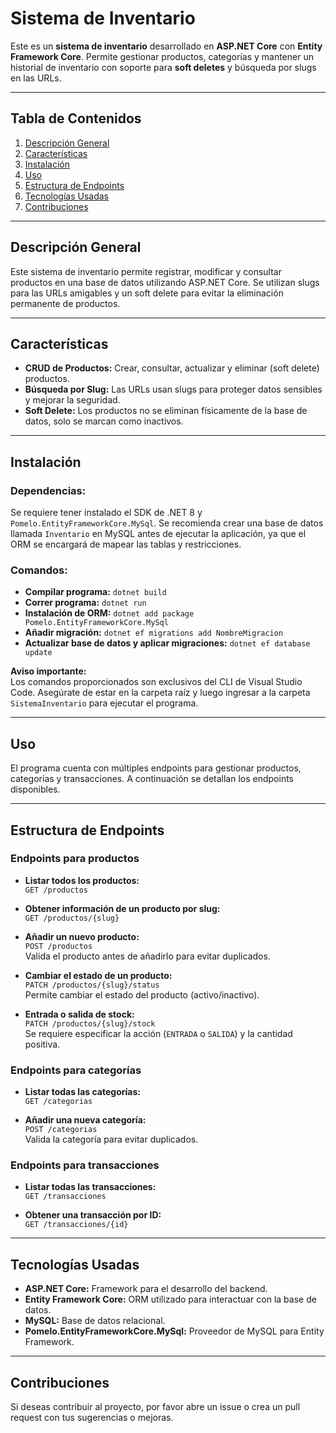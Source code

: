 # Sistema de Inventario

Este es un **sistema de inventario** desarrollado en **ASP.NET Core** con **Entity Framework Core**. Permite gestionar productos, categorías y mantener un historial de inventario con soporte para **soft deletes** y búsqueda por slugs en las URLs.

---

## Tabla de Contenidos
1. [Descripción General](#descripción-general)
2. [Características](#características)
3. [Instalación](#instalación)
4. [Uso](#uso)
5. [Estructura de Endpoints](#estructura-de-endpoints)
6. [Tecnologías Usadas](#tecnologías-usadas)
7. [Contribuciones](#contribuciones)

---

## Descripción General

Este sistema de inventario permite registrar, modificar y consultar productos en una base de datos utilizando ASP.NET Core. Se utilizan slugs para las URLs amigables y un soft delete para evitar la eliminación permanente de productos.

---

## Características

- **CRUD de Productos:** Crear, consultar, actualizar y eliminar (soft delete) productos.
- **Búsqueda por Slug:** Las URLs usan slugs para proteger datos sensibles y mejorar la seguridad.
- **Soft Delete:** Los productos no se eliminan físicamente de la base de datos, solo se marcan como inactivos.

---

## Instalación

### Dependencias:
Se requiere tener instalado el SDK de .NET 8 y `Pomelo.EntityFrameworkCore.MySql`. Se recomienda crear una base de datos llamada `Inventario` en MySQL antes de ejecutar la aplicación, ya que el ORM se encargará de mapear las tablas y restricciones.

### Comandos:
- **Compilar programa:** `dotnet build`
- **Correr programa:** `dotnet run`
- **Instalación de ORM:** `dotnet add package Pomelo.EntityFrameworkCore.MySql`
- **Añadir migración:** `dotnet ef migrations add NombreMigracion`
- **Actualizar base de datos y aplicar migraciones:** `dotnet ef database update`

**Aviso importante:**  
Los comandos proporcionados son exclusivos del CLI de Visual Studio Code. Asegúrate de estar en la carpeta raíz y luego ingresar a la carpeta `SistemaInventario` para ejecutar el programa.

---

## Uso

El programa cuenta con múltiples endpoints para gestionar productos, categorías y transacciones. A continuación se detallan los endpoints disponibles.

---

## Estructura de Endpoints

### **Endpoints para productos**

- **Listar todos los productos:**  
  `GET /productos`

- **Obtener información de un producto por slug:**  
  `GET /productos/{slug}`

- **Añadir un nuevo producto:**  
  `POST /productos`  
  Valida el producto antes de añadirlo para evitar duplicados.

- **Cambiar el estado de un producto:**  
  `PATCH /productos/{slug}/status`  
  Permite cambiar el estado del producto (activo/inactivo).

- **Entrada o salida de stock:**  
  `PATCH /productos/{slug}/stock`  
  Se requiere especificar la acción (`ENTRADA` o `SALIDA`) y la cantidad positiva.

### **Endpoints para categorías**

- **Listar todas las categorías:**  
  `GET /categorias`

- **Añadir una nueva categoría:**  
  `POST /categorias`  
  Valida la categoría para evitar duplicados.

### **Endpoints para transacciones**

- **Listar todas las transacciones:**  
  `GET /transacciones`

- **Obtener una transacción por ID:**  
  `GET /transacciones/{id}`

---

## Tecnologías Usadas

- **ASP.NET Core:** Framework para el desarrollo del backend.
- **Entity Framework Core:** ORM utilizado para interactuar con la base de datos.
- **MySQL:** Base de datos relacional.
- **Pomelo.EntityFrameworkCore.MySql:** Proveedor de MySQL para Entity Framework.

---

## Contribuciones

Si deseas contribuir al proyecto, por favor abre un issue o crea un pull request con tus sugerencias o mejoras.
